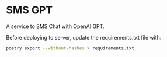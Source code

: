 # SMS GPT

A service to SMS Chat with OpenAI GPT.

Before deploying to server, update the requirements.txt file with:

```bash
poetry export --without-hashes > requirements.txt 
```
